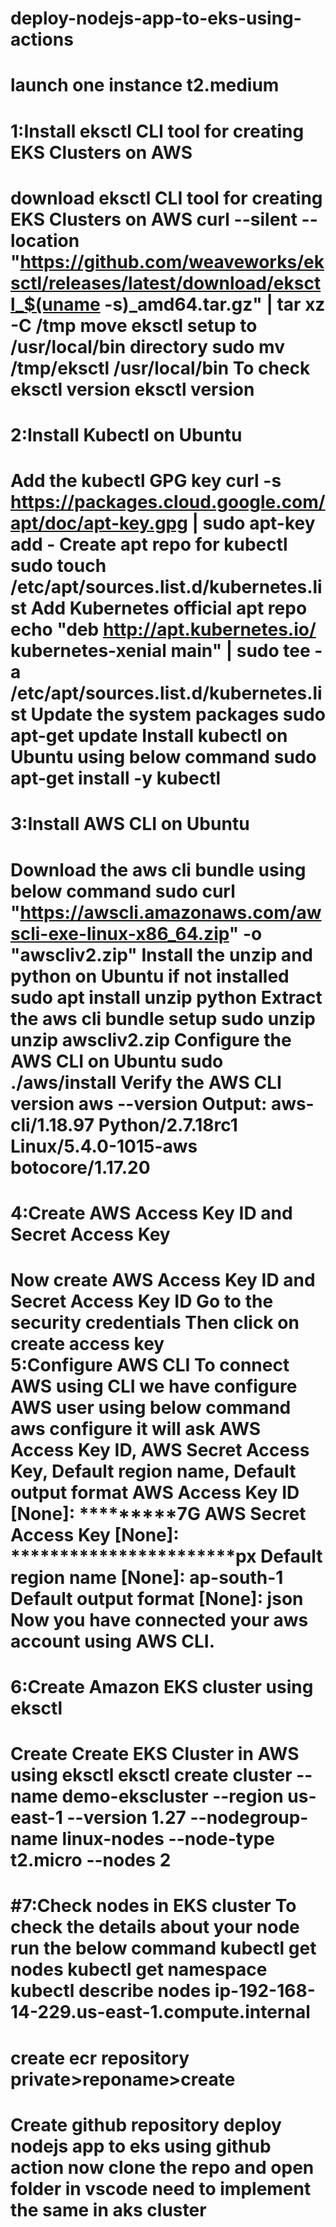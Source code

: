 # deploy-nodejs-app-to-eks-using-actions
launch one instance t2.medium
=================================================================================
# 1:Install eksctl CLI tool for creating EKS Clusters on AWS
download eksctl CLI tool for creating EKS Clusters on AWS
curl --silent --location "https://github.com/weaveworks/eksctl/releases/latest/download/eksctl_$(uname -s)_amd64.tar.gz" | tar xz -C /tmp
move eksctl setup to /usr/local/bin directory
sudo mv /tmp/eksctl /usr/local/bin 
To check eksctl version
eksctl version
==================================================================================
# 2:Install Kubectl on Ubuntu
Add the kubectl GPG key
curl -s https://packages.cloud.google.com/apt/doc/apt-key.gpg | sudo apt-key add -
Create apt repo for kubectl
sudo touch /etc/apt/sources.list.d/kubernetes.list 
Add Kubernetes official apt repo
echo "deb http://apt.kubernetes.io/ kubernetes-xenial main" | sudo tee -a /etc/apt/sources.list.d/kubernetes.list
Update the system packages
sudo apt-get update
Install kubectl on Ubuntu using below command
sudo apt-get install -y kubectl
===================================================================================
# 3:Install AWS CLI on Ubuntu
Download the aws cli bundle using below command
 sudo curl "https://awscli.amazonaws.com/awscli-exe-linux-x86_64.zip" -o "awscliv2.zip"
Install the unzip and python on Ubuntu if not installed
 sudo apt install unzip python
Extract the aws cli bundle setup
 sudo unzip unzip awscliv2.zip
Configure the AWS CLI on Ubuntu
sudo ./aws/install
Verify the AWS CLI version
aws --version
Output:
aws-cli/1.18.97 Python/2.7.18rc1 Linux/5.4.0-1015-aws botocore/1.17.20
===================================================================================
# 4:Create AWS Access Key ID and Secret Access Key
Now create AWS Access Key ID and Secret Access Key ID
Go to the security credentials 
Then click on create access key  
5:Configure AWS CLI
To connect AWS using CLI we have configure AWS user using below command
aws configure
it will ask AWS Access Key ID, AWS Secret Access Key, Default region name, Default output format
AWS Access Key ID [None]: *********7G
AWS Secret Access Key [None]: ***********************px
Default region name [None]: ap-south-1
Default output format [None]: json
Now you have connected your aws account using AWS CLI.
============================================================================
# 6:Create Amazon EKS cluster using eksctl
Create Create EKS Cluster in AWS using eksctl
eksctl create cluster --name demo-ekscluster --region us-east-1 --version 1.27 --nodegroup-name linux-nodes --node-type t2.micro --nodes 2
=============================================================================
#7:Check nodes in EKS cluster
To check the details about your node run the below command
kubectl get nodes
kubectl get namespace
kubectl describe nodes ip-192-168-14-229.us-east-1.compute.internal
==========================================================================
create ecr repository 
private>reponame>create
===========================================================================
Create github repository
deploy nodejs app to eks using github action
now clone the repo and open folder in vscode
need to implement the same in aks cluster 
============================================================
